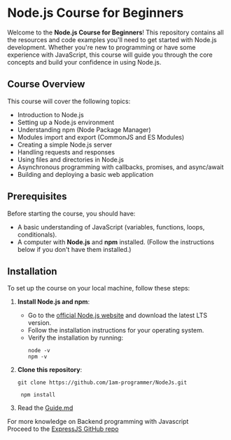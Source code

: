 # Node.js Course for Beginners

Welcome to the **Node.js Course for Beginners**! This repository contains all the resources and code examples you'll need to get started with Node.js development.
Whether you're new to programming or have some experience with JavaScript, this course will guide you through the core concepts and build your confidence in using Node.js.

## Course Overview

This course will cover the following topics:

- Introduction to Node.js
- Setting up a Node.js environment
- Understanding npm (Node Package Manager)
- Modules import and export (CommonJS and ES Modules)
- Creating a simple Node.js server
- Handling requests and responses
- Using files and directories in Node.js
- Asynchronous programming with callbacks, promises, and async/await
- Building and deploying a basic web application

## Prerequisites

Before starting the course, you should have:

- A basic understanding of JavaScript (variables, functions, loops, conditionals).
- A computer with **Node.js** and **npm** installed. (Follow the instructions below if you don't have them installed.)

## Installation

To set up the course on your local machine, follow these steps:

1. **Install Node.js and npm**:

   - Go to the [official Node.js website](https://nodejs.org/en/) and download the latest LTS version.
   - Follow the installation instructions for your operating system.
   - Verify the installation by running:
     ```
     node -v
     npm -v
     ```

2. **Clone this repository**:

   ```
   git clone https://github.com/1am-programmer/NodeJs.git
   ```

   ```
    npm install
   ```

3. Read the [Guide.md](https://github.com/1am-programmer/NodeJS/blob/main/Guide.md)



For more knowledge on Backend programming with Javascript  
   Proceed to the [ExpressJS GitHub repo](https://github.com/1am-programmer/ExpressJS)
